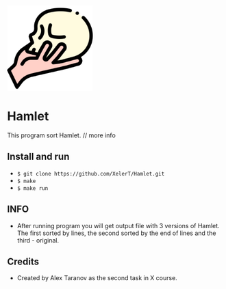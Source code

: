 <img src="https://github.com/XelerT/Hamlet/blob/main/Skull.png" alt="Question" width="200"/>

# Hamlet

This program sort Hamlet. // more info

## Install and run

- `$ git clone https://github.com/XelerT/Hamlet.git`
- `$ make`
- `$ make run`

## INFO
- After running program you will get output file with 3 versions of Hamlet. The first sorted by lines, the second sorted by the end of lines and the third - original.


## Credits
- Created by Alex Taranov as the second task in X course.
